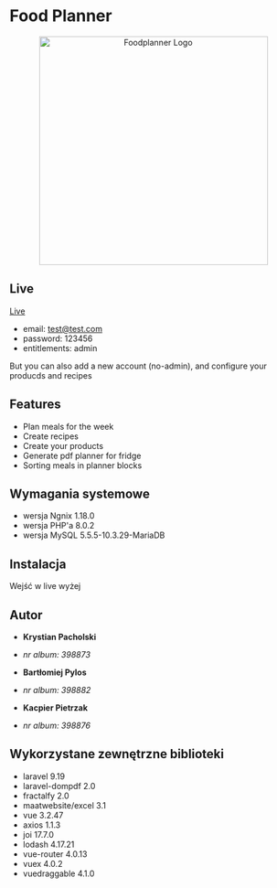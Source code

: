 # Food Planner

<p align="center"><a href="https://foodplanner.pl/" target="_blank"><img src="https://foodplanner.pl/assets/logo-b9071c7b.svg" width="400" alt="Foodplanner Logo"></a></p>

## Live
[Live](https://foodplanner.pl/)

* email: test@test.com
* password: 123456
* entitlements: admin

But you can also add a new account (no-admin), and configure your producds and recipes

## Features
* Plan meals for the week
* Create recipes
* Create your products
* Generate pdf planner for fridge
* Sorting meals in planner blocks



## Wymagania systemowe
* wersja Ngnix 1.18.0
* wersja PHP'a 8.0.2
* wersja MySQL 5.5.5-10.3.29-MariaDB

## Instalacja
Wejść w live wyżej

## Autor

* **Krystian Pacholski**
* *nr  album: 398873*

 
* **Bartłomiej Pylos**
* *nr  album: 398882*

 
* **Kacpier Pietrzak**
* *nr  album: 398876*


## Wykorzystane zewnętrzne biblioteki

* laravel 9.19
* laravel-dompdf 2.0
* fractalfy 2.0
* maatwebsite/excel 3.1
* vue 3.2.47
* axios 1.1.3
* joi 17.7.0
* lodash 4.17.21
* vue-router 4.0.13
* vuex 4.0.2
* vuedraggable 4.1.0
